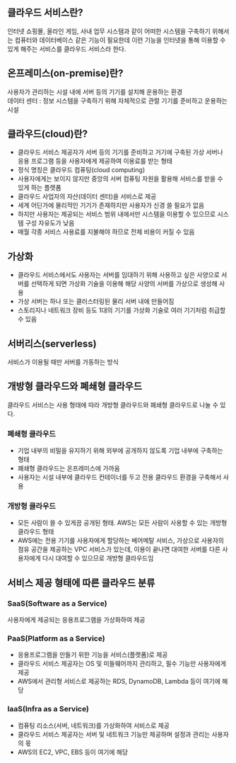 ## 클라우드 서비스란?
인터넷 쇼핑몰, 올라인 게임, 사내 업무 시스템과 같이 어떠한 시스템을 구축하기 위해서는 컴퓨터와 데이터베이스 같은 기능이 필요한데 이런 기능을 인터넷을 통해 이용할 수 있게 해주는 서비스를 클라우드 서비스라 한다.



## 온프레미스(on-premise)란?
사용자가 관리하는 시설 내에 서버 등의 기기를 설치해 운용하는 환경</br>
데이터 센터 : 정보 시스템을 구축하기 위해 자체적으로 관렬 기기를 준비하고 운용하는 시설


## 클라우드(cloud)란?
- 클라우드 서비스 제공자가 서버 등의 기기를 준비하고 거기에 구축된 가상 서버나 응용 프로그램 등을 사용자에게 제공하여 이용료를 받는 형태
- 정식 명칭은 클라우드 컴퓨팅(cloud computing)
- 사용자에게는 보이지 않지만 중앙의 서버 컴퓨팅 자원을 활용해 서비스를 받을 수 있게 하는 플랫폼
- 클라우드 사업자의 자산(데이터 센터)을 서비스로 제공
- 세계 어딘가에 물리적인 기기가 존재하지만 사용자가 신경 쓸 필요가 없음
- 하지만 사용자는 제공되는 서비스 범위 내에서만 시스템을 이용할 수 있으므로 시스템 구성 자유도가 낮음
- 매월 각종 서비스 사용료를 지불해야 하므로 전체 비용이 커질 수 있음



## 가상화
- 클라우드 서비스에서도 사용자는 서버를 임대하기 위해 사용하고 싶은 사양으로 서버를 선택하게 되면 가상화 기술을 이용해 해당 사양의 서버를 가상으로 생성해 사용
- 가상 서버는 하나 또는 클러스터링된 물리 서버 내에 만들어짐
- 스토리지나 네트워크 장비 등도 1대의 기기를 가상화 기술로 여러 기기처럼 취급할 수 있음


## 서버리스(serverless)
서비스가 이용될 때만 서버를 가동하는 방식



## 개방형 클라우드와 폐쇄형 클라우드
클라우드 서비스는 사용 형태에 따라 개방형 클라우드와 폐쇄형 클라우드로 나눌 수 있다.

### 폐쇄형 클라우드

- 기업 내부의 비밀을 유지하기 위해 외부에 공개하지 않도록 기업 내부에 구축하는 형태
- 폐쇄형 클라우드는 온프레미스에 가까움
- 사용자는 시설 내부에 클라우드 컨테이너를 두고 전용 클라우드 환경을 구축해서 사용
### 개방형 클라우드
- 모든 사람이 쓸 수 있게끔 공개된 형태. AWS는 모든 사람이 사용할 수 있는 개방형 클라우드 형태
- AWS에는 전용 기기를 사용자에게 할당하는 베어메탈 서비스, 가상으로 사용자의 점유 공간을 제공하는 VPC 서비스가 있는데, 이용이 끝나면 대여한 서버를 다른 사용자에게 다시 대여할 수 있으므로 개방형 클라우드임


## 서비스 제공 형태에 따른 클라우드 분류
### SaaS(Software as a Service)

사용자에게 제공되는 응용프로그램을 가상화하여 제공

### PaaS(Platform as a Service)

- 응용프로그램을 만들기 위한 기능을 서비스(플랫폼)로 제공
- 클라우드 서비스 제공자는 OS 및 미들웨어까지 관리하고, 필수 기능만 사용자에게 제공
- AWS에서 관리형 서비스로 제공하는 RDS, DynamoDB, Lambda 등이 여기에 해당
### IaaS(Infra as a Service)

- 컴퓨팅 리소스(서버, 네트워크)를 가상화하여 서비스로 제공
- 클라우드 서비스 제공자는 서버 및 네트워크 기능만 제공하며 설정과 관리는 사용자의 몫
- AWS의 EC2, VPC, EBS 등이 여기에 해당

